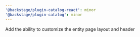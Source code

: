 ```yaml
---
'@backstage/plugin-catalog-react': minor
'@backstage/plugin-catalog': minor
---
```


Add the ability to customize the entity page layout and header
